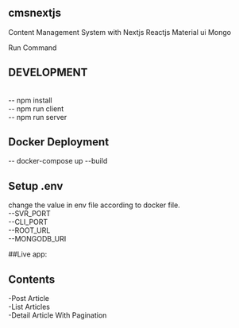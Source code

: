 ## cmsnextjs
Content Management System with Nextjs Reactjs Material ui Mongo

Run Command </h1>
  <h2>DEVELOPMENT</h2><br/>
     -- npm install<br/>
     -- npm run client<br/>
     -- npm run server<br/>
  <h2>Docker Deployment</h2>
     -- docker-compose up --build<br/>
  <h2>Setup .env</h2>
       change the value in env file according to docker file.<br/>
       --SVR_PORT<br/>
       --CLI_PORT<br/>
       --ROOT_URL<br/>
       --MONGODB_URI

##Live app:

## Contents
-Post Article <br/>
-List Articles <br/>
-Detail Article With Pagination<br/>




